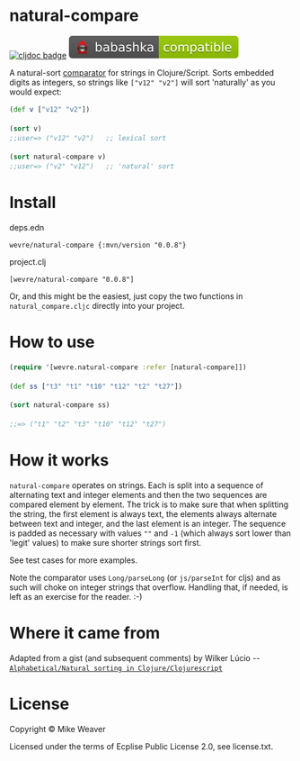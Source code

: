 # natural-compare

[![cljdoc badge](https://cljdoc.org/badge/wevre/natural-compare)](https://cljdoc.org/d/wevre/natural-compare)
[![bb compatible](https://raw.githubusercontent.com/babashka/babashka/master/logo/badge.svg)](https://babashka.org)

A natural-sort [comparator](https://clojure.org/guides/comparators) for strings
in Clojure/Script. Sorts embedded digits as integers, so strings like `["v12"
"v2"]` will sort 'naturally' as you would expect:

```clj
(def v ["v12" "v2"])

(sort v)
;;user=> ("v12" "v2")   ;; lexical sort

(sort natural-compare v)
;;user=> ("v2" "v12")   ;; 'natural' sort
```

# Install

deps.edn

    wevre/natural-compare {:mvn/version "0.0.8"}

project.clj

    [wevre/natural-compare "0.0.8"]

Or, and this might be the easiest, just copy the two functions in
`natural_compare.cljc` directly into your project.

# How to use

```clj
(require '[wevre.natural-compare :refer [natural-compare]])

(def ss ["t3" "t1" "t10" "t12" "t2" "t27"])

(sort natural-compare ss)

;;=> ("t1" "t2" "t3" "t10" "t12" "t27")
```

# How it works

`natural-compare` operates on strings. Each is split into a sequence of
alternating text and integer elements and then the two sequences are compared
element by element. The trick is to make sure that when splitting the string,
the first element is always text, the elements always alternate between text and
integer, and the last element is an integer. The sequence is padded as necessary
with values `""` and `-1` (which always sort lower than 'legit' values) to make
sure shorter strings sort first.

See test cases for more examples.

Note the comparator uses `Long/parseLong` (or `js/parseInt` for cljs) and as
such will choke on integer strings that overflow. Handling that, if needed, is
left as an exercise for the reader. :-)

# Where it came from

Adapted from a gist (and subsequent comments) by Wilker Lúcio -- [`Alphabetical/Natural sorting in
Clojure/Clojurescript`](https://gist.github.com/wilkerlucio/db54dc83a9664124f3febf6356f04509)

# License

Copyright © Mike Weaver

Licensed under the terms of Ecplise Public License 2.0, see license.txt.
